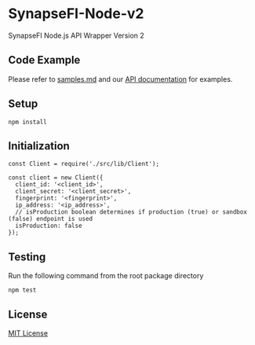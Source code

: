 # SynapseFI-Node-v2
SynapseFI Node.js API Wrapper Version 2

## Code Example
Please refer to [samples.md](samples.md) and our [API documentation](https://docs.synapsefi.com) for examples.

## Setup
```
npm install
```

## Initialization
```
const Client = require('./src/lib/Client');

const client = new Client({
  client_id: '<client_id>',
  client_secret: '<client_secret>',
  fingerprint: '<fingerprint>',
  ip_address: '<ip_address>',
  // isProduction boolean determines if production (true) or sandbox (false) endpoint is used
  isProduction: false
});
```

## Testing
Run the following command from the root package directory
```
npm test
```

## License
[MIT License](LICENSE)

